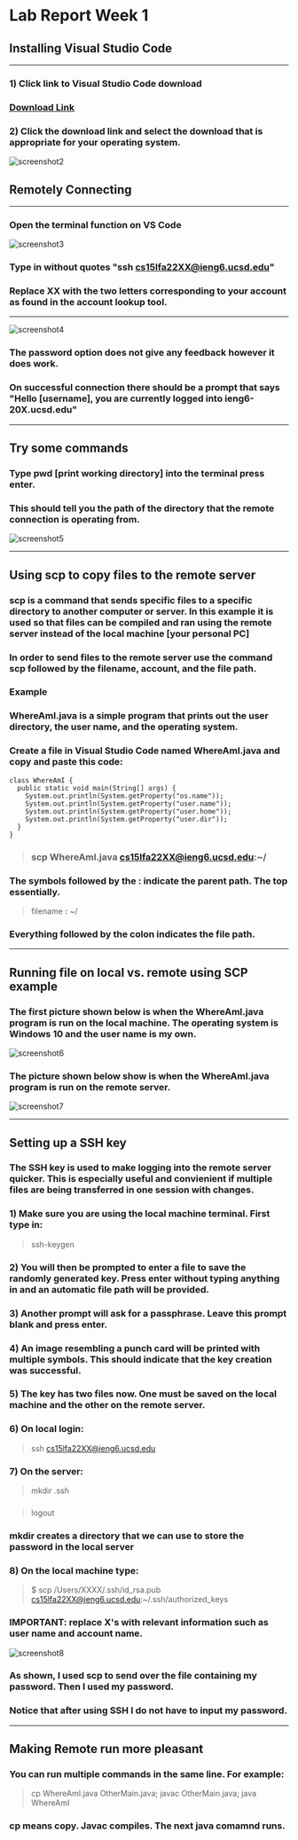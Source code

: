 # Lab Report Week 1 #
## **Installing Visual Studio Code**
---
### 1) Click link to Visual Studio Code download 

### [Download Link](https://code.visualstudio.com/download)

### 2) Click the download link and select the download that is appropriate for your operating system.
![screenshot2](codeinstall2.PNG)


## **Remotely Connecting** 
---
### Open the terminal function on VS Code 
![screenshot3](remoteconnect1.png)
### Type in without quotes "ssh cs15lfa22XX@ieng6.ucsd.edu"
### Replace XX with the two letters corresponding to your account as found in the account lookup tool. 
---
![screenshot4](remoteconnect2.PNG)
### The password option does not give any feedback however it does work. 

### On successful connection there should be a prompt that says "Hello [username], you are currently logged into ieng6-20X.ucsd.edu" 

--- 
## **Try some commands**
### Type pwd [print working directory] into the terminal press enter. 

### This should tell you the path of the directory that the remote connection is operating from.  
![screenshot5](trysomecommands.PNG)

--- 
## **Using scp to copy files to the remote server** 

### scp is a command that sends specific files to a specific directory to another computer or server. In this example it is used so that files can be compiled and ran using the remote server instead of the local machine [your personal PC]

### In order to send files to the remote server use the command scp followed by the filename, account, and the file path. 

### **Example** 

### WhereAmI.java is a simple program that prints out the user directory, the user name, and the operating system.

### Create a file in Visual Studio Code named WhereAmI.java and copy and paste this code: 
```
class WhereAmI {
  public static void main(String[] args) {
    System.out.println(System.getProperty("os.name"));
    System.out.println(System.getProperty("user.name"));
    System.out.println(System.getProperty("user.home"));
    System.out.println(System.getProperty("user.dir"));
  }
}
```

> ### scp WhereAmI.java cs15lfa22XX@ieng6.ucsd.edu:~/ 

### The symbols followed by the : indicate the parent path. The top essentially. 

> filename **:** ~/  

### Everything followed by the colon indicates the file path. 

--- 
## **Running file on local vs. remote using SCP example**

### The first picture shown below is when the WhereAmI.java program is run on the local machine. The operating system is Windows 10 and the user name is my own. 

![screenshot6](scp1.PNG)
### The picture shown below show is when the WhereAmI.java program is run on the remote server. 

![screenshot7](scp2.PNG)

--- 

## **Setting up a SSH key** 
### The SSH key is used to make logging into the remote server quicker. This is especially useful and convienient if multiple files are being transferred in one session with changes. 

### 1) Make sure you are using the local machine terminal. First type in: 
> ssh-keygen

### 2) You will then be prompted to enter a file to save the randomly generated key. Press enter without typing anything in and an automatic file path will be provided. 

### 3) Another prompt will ask for a passphrase. Leave this prompt blank and press enter. 

### 4) An image resembling a punch card will be printed with multiple symbols. This should indicate that the key creation was successful. 

### 5) The key has two files now. One must be saved on the local machine and the other on the remote server. 

### 6) On local login: 
>ssh cs15lfa22XX@ieng6.ucsd.edu
### 7) On the server: 
> mkdir .ssh
### 
> logout
### mkdir creates a directory that we can use to store the password in the local server

### 8) On the local machine type: 
> $ scp /Users/XXXX/.ssh/id_rsa.pub cs15lfa22XX@ieng6.ucsd.edu:~/.ssh/authorized_keys

### IMPORTANT: replace X's with relevant information such as user name and account name. 

![screenshot8](sshkey1.PNG) 

### As shown, I used scp to send over the file containing my password. Then I used my password. 

### Notice that after using SSH I do not have to input my password. 

---

## **Making Remote run more pleasant** 

### You can run multiple commands in the same line. For example:  

> cp WhereAmI.java OtherMain.java; javac OtherMain.java; java WhereAmI

### cp means copy. Javac compiles. The next java comamnd runs. 

